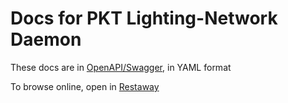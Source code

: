 # Docs for PKT Lighting-Network Daemon

These docs are in [OpenAPI/Swagger](https://swagger.io/), in YAML format

To browse online, open in [Restaway](https://backupbrain.github.io/restaway/?q=https://github.com/anode-co/public-pld-openapi-docs/blob/main/pld-openapi-docs.yaml)

